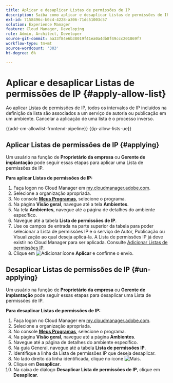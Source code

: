 ```yaml
---
title: Aplicar e desaplicar Listas de permissões de IP
description: Saiba como aplicar e desaplicar Listas de permissões de IP a ambientes do Cloud Manager.
exl-id: 7158496c-b0c4-4228-a306-71dc51003c57
solution: Experience Manager
feature: Cloud Manager, Developing
role: Admin, Architect, Developer
source-git-commit: aa33f84e6b38019f41ea0a4db8f49ccc201869f7
workflow-type: tm+mt
source-wordcount: '303'
ht-degree: 6%

---
```



# Aplicar e desaplicar Listas de permissões de IP {#apply-allow-list}

Ao aplicar Listas de permissões de IP, todos os intervalos de IP incluídos na definição da lista são associados a um serviço de autoria ou publicação em um ambiente. Cancelar a aplicação de uma lista é o processo inverso.

{{add-cm-allowlist-frontend-pipeline}}
{{ip-allow-lists-ue}}

## Aplicar Listas de permissões de IP {#applying}

Um usuário na função de **Proprietário da empresa** ou **Gerente de implantação** pode seguir essas etapas para aplicar uma Lista de permissões de IP.

**Para aplicar Listas de permissões de IP:**

1. Faça logon no Cloud Manager em [my.cloudmanager.adobe.com](https://my.cloudmanager.adobe.com/).
1. Selecione a organização apropriada.
1. No console **[Meus Programas](/help/implementing/cloud-manager/navigation.md#my-programs)**, selecione o programa.
1. Na página **Visão geral**, navegue até a tela **Ambientes**.
1. Na tela **Ambientes**, navegue até a página de detalhes do ambiente específico.
1. Navegue até a tabela **Lista de permissões de IP**.
1. Use os campos de entrada na parte superior da tabela para poder selecionar a Lista de permissões IP e o serviço de Autor, Publicação ou Visualização ao qual deseja aplicá-la.
A Lista de permissões IP já deve existir no Cloud Manager para ser aplicada. Consulte [Adicionar Listas de permissões IP](/help/implementing/cloud-manager/ip-allow-lists/add-ip-allow-lists.md).
1. Clique em ![Adicionar ícone](https://spectrum.adobe.com/static/icons/workflow_18/Smock_Add_18_N.svg) **Aplicar** e confirme o envio.

## Desaplicar Listas de permissões de IP {#un-applying}

Um usuário na função de **Proprietário da empresa** ou **Gerente de implantação** pode seguir essas etapas para desaplicar uma Lista de permissões de IP.

**Para desaplicar Listas de permissões de IP:**

1. Faça logon no Cloud Manager em [my.cloudmanager.adobe.com](https://my.cloudmanager.adobe.com/).
1. Selecione a organização apropriada.
1. No console **[Meus Programas](/help/implementing/cloud-manager/navigation.md#my-programs)**, selecione o programa.
1. Na página **Visão geral**, navegue até a página **Ambientes**.
1. Navegue até a página de detalhes do ambiente específico.
1. Na guia General, navegue até a tabela **Lista de permissões IP**.
1. Identifique a linha da Lista de permissões IP que deseja desaplicar.
1. No lado direito da linha identificada, clique no ícone ![Mais](https://spectrum.adobe.com/static/icons/workflow_18/Smock_More_18_N.svg).
1. Clique em **Desaplicar**.
1. Na caixa de diálogo **Desaplicar Lista de permissões de IP**, clique em **Desaplicar**.
